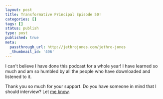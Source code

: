 ```yaml
---
layout: post
title: Transformative Principal Episode 50!
categories: []
tags: []
status: publish
type: post
published: true
meta:
  passthrough_url: http://jethrojones.com/jethro-jones
  _thumbnail_id: '406'
---
```


I can't believe I have done this podcast for a whole year! I have learned so much and am so humbled by all the people who have downloaded and listened to it.


Thank you so much for your support. Do you have someone in mind that I should interview? Let 
[me know](https://docs.google.com/forms/d/1pI7a1e-rszZkDurFR2Jw9aXYjOX0XfCcJ-uTsgNiAmo/viewform).
